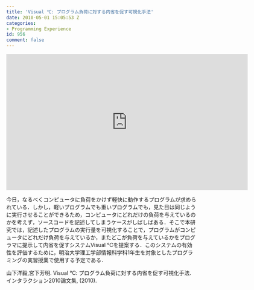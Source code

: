```yaml
---
title: 'Visual ℃: プログラム負荷に対する内省を促す可視化手法'
date: 2010-05-01 15:05:53 Z
categories:
- Programming Experience
id: 956
comment: false
---
```


<iframe width="640" height="360" src="https://www.youtube.com/embed/T3IcMwu41GI?feature=player_embedded" frameborder="0" allowfullscreen></iframe>


今日，なるべくコンピュータに負荷をかけず軽快に動作するプログラムが求められている．しかし，軽いプログラムでも重いプログラムでも，見た目は同じように実行させることができるため，コンピュータにどれだけの負荷を与えているのかを考えず，ソースコードを記述してしまうケースがしばしばある．そこで本研究では，記述したプログラムの実行量を可視化することで，プログラムがコンピュータにどれだけ負荷を与えているか，またどこが負荷を与えているかをプログラマに提示して内省を促すシステムVisual ℃を提案する．このシステムの有効性を評価するために，明治大学理工学部情報科学科1年生を対象としたプログラミングの実習授業で使用する予定である．

山下洋毅,宮下芳明. Visual ℃: プログラム負荷に対する内省を促す可視化手法. インタラクション2010論文集, (2010).
